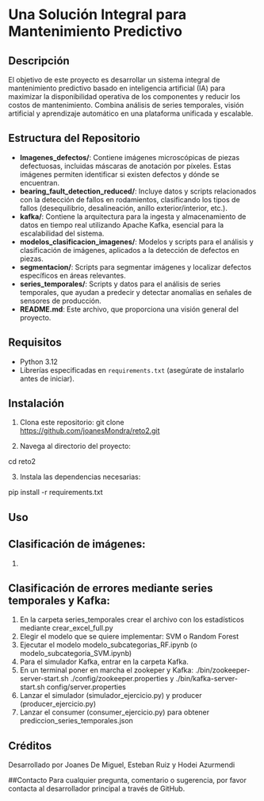 # Una Solución Integral para Mantenimiento Predictivo

## Descripción

El objetivo de este proyecto es desarrollar un sistema integral de mantenimiento predictivo basado en inteligencia artificial (IA) para maximizar la disponibilidad operativa de los componentes y reducir los costos de mantenimiento. Combina análisis de series temporales, visión artificial y aprendizaje automático en una plataforma unificada y escalable.

## Estructura del Repositorio

- **Imagenes_defectos/**: Contiene imágenes microscópicas de piezas defectuosas, incluidas máscaras de anotación por píxeles. Estas imágenes permiten identificar si existen defectos y dónde se encuentran.
- **bearing_fault_detection_reduced/**: Incluye datos y scripts relacionados con la detección de fallos en rodamientos, clasificando los tipos de fallos (desequilibrio, desalineación, anillo exterior/interior, etc.).
- **kafka/**: Contiene la arquitectura para la ingesta y almacenamiento de datos en tiempo real utilizando Apache Kafka, esencial para la escalabilidad del sistema.
- **modelos_clasificacion_imagenes/**: Modelos y scripts para el análisis y clasificación de imágenes, aplicados a la detección de defectos en piezas.
- **segmentacion/**: Scripts para segmentar imágenes y localizar defectos específicos en áreas relevantes.
- **series_temporales/**: Scripts y datos para el análisis de series temporales, que ayudan a predecir y detectar anomalías en señales de sensores de producción.
- **README.md**: Este archivo, que proporciona una visión general del proyecto.

## Requisitos

- Python 3.12
- Librerías especificadas en `requirements.txt` (asegúrate de instalarlo antes de iniciar).

## Instalación

1. Clona este repositorio:
   git clone https://github.com/joanesMondra/reto2.git
   
3. Navega al directorio del proyecto:

  cd reto2
  
3. Instala las dependencias necesarias:
  
  pip install -r requirements.txt

## Uso
## Clasificación de imágenes:

1.

## Clasificación de errores mediante series temporales y Kafka:

1. En la carpeta series_temporales crear el archivo con los estadísticos mediante crear_excel_full.py
2. Elegir el modelo que se quiere implementar: SVM o Random Forest
3. Ejecutar el modelo modelo_subcategorias_RF.ipynb (o modelo_subcategoria_SVM.ipynb)
4. Para el simulador Kafka, entrar en la carpeta Kafka.
5. En un terminal poner en marcha el zookeper y Kafka: ./bin/zookeeper-server-start.sh ./config/zookeeper.properties  y  ./bin/kafka-server-start.sh config/server.properties
6. Lanzar el simulador (simulador_ejercicio.py) y producer (producer_ejercicio.py)
7. Lanzar el consumer (consumer_ejercicio.py) para obtener prediccion_series_temporales.json

## Créditos
Desarrollado por Joanes De Miguel, Esteban Ruiz y Hodei Azurmendi

##Contacto
Para cualquier pregunta, comentario o sugerencia, por favor contacta al desarrollador principal a través de GitHub.

